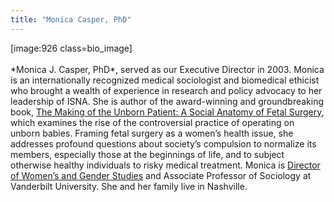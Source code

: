 ```yaml
---
title: "Monica Casper, PhD"
---
```


[image:926 class=bio_image]<br><br>\*Monica J. Casper, PhD\*, served as our Executive Director in 2003. Monica is an internationally recognized medical sociologist and biomedical ethicist who brought a wealth of experience in research and policy advocacy to her leadership of <span class="caps">ISNA</span>. She is author of the award-winning and groundbreaking book, [The Making of the Unborn Patient: A Social Anatomy of Fetal Surgery][1], which examines the rise of the controversial practice of operating on unborn babies. Framing fetal surgery as a women’s health issue, she addresses profound questions about society’s compulsion to normalize its members, especially those at the beginnings of life, and to subject otherwise healthy individuals to risky medical treatment. Monica is [Director of Women’s and Gender Studies][2] and Associate Professor of Sociology at Vanderbilt University. She and her family live in Nashville.<br><br>

 [1]: http://www.amazon.com/exec/obidos/tg/detail/-/0813525160/qid%3D1126622686/sr%3D2-1/ref%3Dpd_bbs_b_2_1/103-5793418-1126211?v=glance&s=books
 [2]: http://www.vanderbilt.edu/womens-studies/director.html